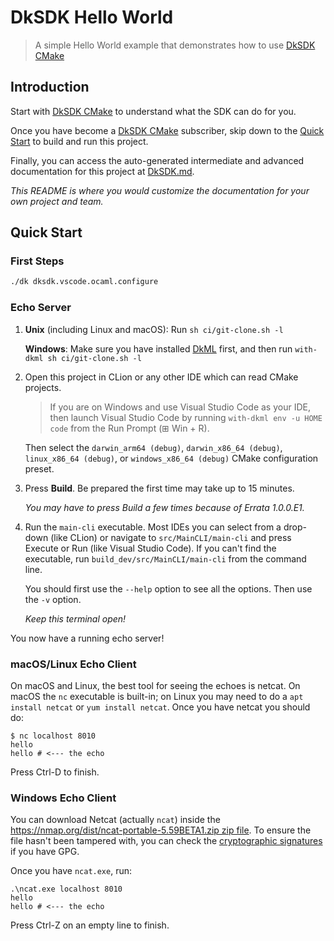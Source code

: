 # DkSDK Hello World

[DkSDK CMake]: https://diskuv.com/cmake/help/latest/

> A simple Hello World example that demonstrates how to use
> [DkSDK CMake]

## Introduction

Start with [DkSDK CMake] to understand what the SDK can do for you.

Once you have become a [DkSDK CMake] subscriber, skip down to
the [Quick Start](#quick-start) to build and run this project.

Finally, you can access the auto-generated intermediate
and advanced documentation for this project at [DkSDK.md](./DkSDK.md).

*This README is where you would customize the documentation for your
own project and team.*

## Quick Start

### First Steps

```sh
./dk dksdk.vscode.ocaml.configure
```

### Echo Server

1. **Unix** (including Linux and macOS): Run `sh ci/git-clone.sh -l`

   **Windows**: Make sure you have installed [DkML](https://diskuv.com/dkmlbook/)
   first, and then run `with-dkml sh ci/git-clone.sh -l`
2. Open this project in CLion or any other IDE which can read CMake projects.
   > If you are on Windows and use Visual Studio Code as your IDE, then launch Visual
   > Studio Code by running `with-dkml env -u HOME code` from the Run Prompt (⊞ Win + R).

   Then select the `darwin_arm64 (debug)`, `darwin_x86_64 (debug)`,
   `linux_x86_64 (debug)`, or `windows_x86_64 (debug)` CMake configuration preset.
3. Press **Build**. Be prepared the first time may take up to 15 minutes.

   *You may have to press Build a few times because of Errata 1.0.0.E1.*
4. Run the `main-cli` executable. Most IDEs you can select from a drop-down (like CLion)
   or navigate to `src/MainCLI/main-cli` and press Execute or Run (like Visual Studio
   Code). If you can't find the executable, run `build_dev/src/MainCLI/main-cli` from
   the command line.
   
   You should first use the `--help` option to see all the options. Then use the
   `-v` option.
   
   *Keep this terminal open!*

You now have a running echo server!

### macOS/Linux Echo Client

On macOS and Linux, the best tool for seeing the echoes is netcat. On macOS the `nc`
executable is built-in; on Linux you may need to do a `apt install netcat` or
`yum install netcat`. Once you have netcat you should do:

```console
$ nc localhost 8010
hello
hello # <--- the echo
```

Press Ctrl-D to finish.

### Windows Echo Client

You can download Netcat (actually `ncat`) inside the
[https://nmap.org/dist/ncat-portable-5.59BETA1.zip zip file](https://nmap.org/dist/ncat-portable-5.59BETA1.zip).
To ensure the file hasn't been tampered with, you can check the
[cryptographic signatures](https://nmap.org/book/install.html#inst-integrity)
if you have GPG.

Once you have `ncat.exe`, run:

```winbatch
.\ncat.exe localhost 8010
hello
hello # <--- the echo
```

Press Ctrl-Z on an empty line to finish.
